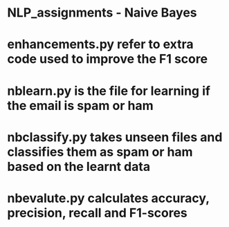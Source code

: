 # NLP_assignments - Naive Bayes
# enhancements.py refer to extra code used to improve the F1 score
# nblearn.py is the file for learning if the email is spam or ham
# nbclassify.py takes unseen files and classifies them as spam or ham based on the learnt data
# nbevalute.py calculates accuracy, precision, recall and F1-scores
